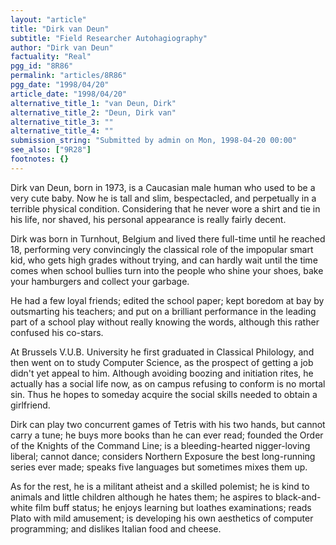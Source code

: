 ```yaml
---
layout: "article"
title: "Dirk van Deun"
subtitle: "Field Researcher Autohagiography"
author: "Dirk van Deun"
factuality: "Real"
pgg_id: "8R86"
permalink: "articles/8R86"
pgg_date: "1998/04/20"
article_date: "1998/04/20"
alternative_title_1: "van Deun, Dirk"
alternative_title_2: "Deun, Dirk van"
alternative_title_3: ""
alternative_title_4: ""
submission_string: "Submitted by admin on Mon, 1998-04-20 00:00"
see_also: ["9R28"]
footnotes: {}
---
```

<div>
<p>Dirk van Deun, born in 1973, is a Caucasian male human who used to be a very cute baby. Now he is tall and slim, bespectacled, and perpetually in a terrible physical condition. Considering that he never wore a shirt and tie in his life, nor shaved, his personal appearance is really fairly decent.</p>
<p>Dirk was born in Turnhout, Belgium and lived there full-time until he reached 18, performing very convincingly the classical role of the impopular smart kid, who gets high grades without trying, and can hardly wait until the time comes when school bullies turn into the people who shine your shoes, bake your hamburgers and collect your garbage.</p>
<p>He had a few loyal friends; edited the school paper; kept boredom at bay by outsmarting his teachers; and put on a brilliant performance in the leading part of a school play without really knowing the words, although this rather confused his co-stars.</p>
<p>At Brussels V.U.B. University he first graduated in Classical Philology, and then went on to study Computer Science, as the prospect of getting a job didn't yet appeal to him. Although avoiding boozing and initiation rites, he actually has a social life now, as on campus refusing to conform is no mortal sin. Thus he hopes to someday acquire the social skills needed to obtain a girlfriend.</p>
<p>Dirk can play two concurrent games of Tetris with his two hands, but cannot carry a tune; he buys more books than he can ever read; founded the Order of the Knights of the Command Line; is a bleeding-hearted nigger-loving liberal; cannot dance; considers Northern Exposure the best long-running series ever made; speaks five languages but sometimes mixes them up.</p>
<p>As for the rest, he is a militant atheist and a skilled polemist; he is kind to animals and little children although he hates them; he aspires to black-and-white film buff status; he enjoys learning but loathes examinations; reads Plato with mild amusement; is developing his own aesthetics of computer programming; and dislikes Italian food and cheese.</p>
</div>
